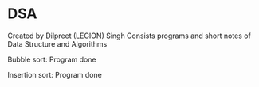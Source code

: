 # DSA
Created by Dilpreet (LEGION) Singh
Consists programs and short notes of Data Structure and Algorithms

Bubble sort:
Program done

Insertion sort:
Program done
